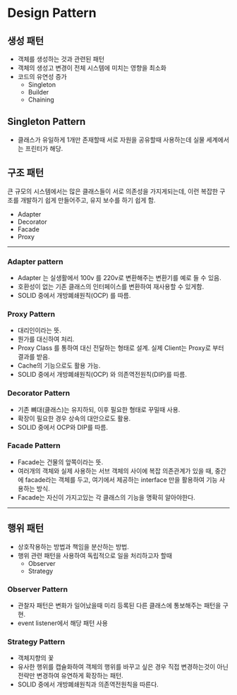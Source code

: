 # Design Pattern

## 생성 패턴

- 객체를 생성하는 것과 관련된 패턴
- 객체의 생성고 변경이 전체 시스템에 미치는 영향을 최소화
- 코드의 유연성 증가
  - Singleton
  - Builder
  - Chaining

## Singleton Pattern

- 클래스가 유일하게 1개만 존재할때 서로 자원을 공유할때 사용하는데 실물 세계에서는 프린터가 해당.

## 구조 패턴

큰 규모의 시스템에서는 많은 클래스들이 서로 의존성을 가지게되는데, 이런 복잡한 구조를 개발하기 쉽게 만들어주고, 유지 보수를 하기 쉽게 함.

- Adapter
- Decorator
- Facade
- Proxy

---

### Adapter pattern

- Adapter 는 실생활에서 100v 를 220v로 변환해주는 변환기를 예로 들 수 있음.
- 호환성이 없는 기존 클래스의 인터페이스를 변환하여 재사용할 수 있게함.
- SOLID 중에서 개방폐쇄원칙(OCP) 를 따름.

### Proxy Pattern

- 대리인이라는 뜻.
- 뭔가를 대신하여 처리.
- Proxy Class 를 통하여 대신 전달하는 형태로 설계. 실제 Client는 Proxy로 부터 결과를 받음.
- Cache의 기능으로도 활용 가능.
- SOLID 중에서 개방폐쇄원칙(OCP) 와 의존역전원칙(DIP)를 따름.

### Decorator Pattern

- 기존 뼈대(클래스)는 유지하되, 이후 필요한 형태로 꾸밀때 사용.
- 확장이 필요한 경우 상속의 대안으로도 활용.
- SOLID 중에서 OCP와 DIP를 따름.

### Facade Pattern

- Facade는 건물의 앞쪽이라는 뜻.
- 여러개의 객체와 실제 사용하는 서브 객체의 사이에 복잡 의존관계가 있을 때, 중간에 facade라는 객체를 두고, 여기에서 제공하는 interface 만을 활용하여 기능 사용하는 방식.
- Facade는 자신이 가지고있는 각 클래스의 기능을 명확히 알아야한다.

---

## 행위 패턴

- 상호작용하는 방법과 책임을 분산하는 방법.
- 행위 관련 패턴을 사용하여 독립적으로 일을 처리하고자 할때
  - Observer
  - Strategy

### Observer Pattern

- 관찰자 패턴은 변화가 일어났을때 미리 등록된 다른 클래스에 통보해주는 패턴을 구현.
- event listener에서 해당 패턴 사용

### Strategy Pattern

- 객체지향의 꽃
- 유사한 행위를 캡슐화하여 객체의 행위를 바꾸고 싶은 경우 직접 변경하는것이 아닌 전략만 변경하여 유연하게 확장하는 패턴.
- SOLID 중에서 개방폐쇄원칙과 의존역전원칙을 따른다.

